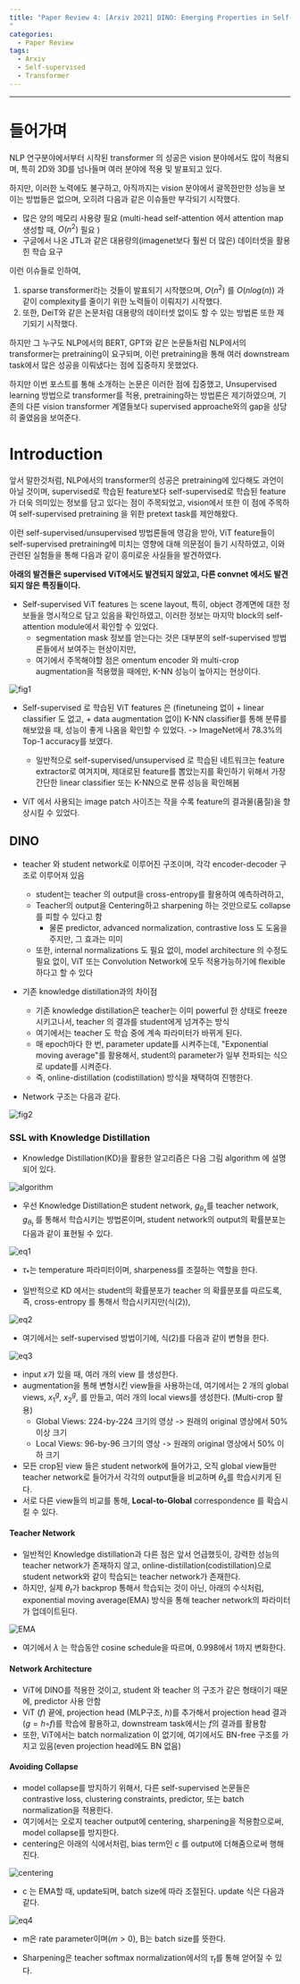 ```yaml
---
title: "Paper Review 4: [Arxiv 2021] DINO: Emerging Properties in Self-Supervised Vision Transformers
"
categories:
  - Paper Review
tags:
  - Arxiv
  - Self-supervised
  - Transformer
---
```



---

# 들어가며

NLP 연구분야에서부터 시작된 transformer 의 성공은 vision 분야에서도 많이 적용되며, 특히 2D와 3D를 넘나들며 여러 분야에 적용 및 발표되고 있다.

하지만, 이러한 노력에도 불구하고, 아직까지는 vision 분야에서 괄목한만한 성능을 보이는 방법들은 없으며, 오히려 다음과 같은 이슈들만 부각되기 시작했다.

- 많은 양의 메모리 사용량 필요 (multi-head self-attention 에서 attention map 생성할 때, $O(n^2)$ 필요 )
- 구글에서 나온 JTL과 같은 대용량의(imagenet보다 훨씬 더 많은) 데이터셋을 활용힌 학습 요구

이런 이슈들로 인하여,

1. sparse transformer라는 것들이 발표되기 시작했으며, $O(n^2)$ 를 $O(n log(n))$ 과 같이 complexity를 줄이기 위한 노력들이 이뤄지기 시작했다.
2. 또한, DeiT와 같은 논문처럼 대용량의 데이터셋 없이도 할 수 있는 방법론 또한 제기되기 시작했다.

하지만 그 누구도 NLP에서의 BERT, GPT와 같은 논문들처럼 NLP에서의 transformer는 pretraining이 요구되며, 이런 pretraining을 통해 여러 downstream task에서 많은 성공을 이뤄냈다는 점에 집중하지 못했었다.

하지만 이번 포스트를 통해 소개하는 논문은 이러한 점에 집중했고, Unsupervised learning 방법으로 transformer를 적용, pretraining하는 방법론은 제기하였으며, 기존의 다른 vision transformer 계열들보다 supervised approache와의 gap을 상당히 줄였음을 보여준다.

</n>

# Introduction

앞서 말한것처럼, NLP에서의 transformer의 성공은 pretraining에 있다해도 과언이 아닐 것이며, supervised로 학습된 feature보다 self-supervised로 학습된 feature가 더욱 의미있는 정보를 담고 있다는 점이 주목되었고, vision에서 또한 이 점에 주목하여 self-supervised pretraining 을 위한 pretext task를 제안해왔다.

이런 self-supervised/unsupervised 방법론들에 영감을 받아, ViT feature들이 self-supervised pretraining에 미치는 영향에 대해 의문점이 들기 시작하였고, 이와 관련된 실험들을 통해 다음과 같이 흥미로운 사실들을 발견하였다.

**아래의 발견들은 supervised ViT에서도 발견되지 않았고, 다른 convnet 에서도 발견되지 않은 특징들이다.**

- Self-supervised ViT features 는 scene layout, 특히, object 경계면에 대한 정보들을 명시적으로 담고 있음을 확인하였고, 이러한 정보는 마지막 block의 self-attention module에서 확인할 수 있었다.
  - segmentation mask 정보를 얻는다는 것은 대부분의 self-supervised 방법론들에서 보여주는 현상이지만,
  - 여기에서 주목해야할 점은 omentum encoder 와 multi-crop augmentation을 적용했을 때에만, K-NN 성능이 높아지는 현상이다.

![fig1](/assets/images/2021-05-11-DINOselftransformer-Arxiv21/fig1.png)

- Self-supervised 로 학습된 ViT features 은 (finetuneing 없이 + linear classifier 도 없고, + data augmentation 없이) K-NN classifier를 통해 분류를 해보았을 때, 성능이 좋게 나옴을 확인할 수 있었다. -> ImageNet에서 78.3%의 Top-1 accuracy를 보였다.
  - 일반적으로 self-supervised/unsupervised 로 학습된 네트워크는 feature extractor로 여겨지며, 제대로된 feature를 뽑았는지를 확인하기 위해서 가장 간단한 linear classifier 또는 K-NN으로 분류 성능을 확인해봄

- ViT 에서 사용되는 image patch 사이즈는 작을 수록 feature의 결과물(품질)을 향상시킬 수 있었다.

## DINO

- teacher 와 student network로 이루어진 구조이며, 각각 encoder-decoder 구조로 이루어져 있음
  - student는 teacher 의 output을 cross-entropy를 활용하여 예측하려하고,
  - Teacher의 output을 Centering하고 sharpening 하는 것만으로도 collapse를 피할 수 있다고 함
    - 물론 predictor, advanced normalization, contrastive loss 도 도움을 주지만, 그 효과는 미미
  - 또한, internal normalizations 도 필요 없이, model architecture 의 수정도 필요 없이, ViT 또는 Convolution Network에 모두 적용가능하기에 flexible하다고 할 수 있다

- 기존 knowledge distillation과의 차이점
  - 기존 knowledge distillation은 teacher는 이미 powerful 한 상태로 freeze 시키고나서, teacher 의 결과를 student에게 넘겨주는 방식
  - 여기에서는 teacher 도 학습 중에 계속 파라미터가 바뀌게 된다.
  - 매 epoch마다 한 번, parameter update를 시켜주는데, "Exponential moving average"를 활용해서, student의 parameter가 일부 전파되는 식으로 update를 시켜준다.
  - 즉, online-distillation (codistillation) 방식을 채택하여 진행한다.

- Network 구조는 다음과 같다.

![fig2](/assets/images/2021-05-11-DINOselftransformer-Arxiv21/fig2.png)

### SSL with Knowledge Distillation

- Knowledge Distillation(KD)을 활용한 알고리즘은 다음 그림 algorithm 에 설명되어 있다.

![algorithm](/assets/images/2021-05-11-DINOselftransformer-Arxiv21/algo1.png)

- 우선 Knowledge Distillation은 student network, $g_{\theta_s}$를 teacher network, $g_{\theta_t}$ 를 통해서 학습시키는 방법론이며, student network의 output의 확률분포는 다음과 같이 표현될 수 있다.

![eq1](/assets/images/2021-05-11-DINOselftransformer-Arxiv21/eq1.png)

- $\tau_*$는 temperature 파라미터이며, sharpeness를 조절하는 역할을 한다.

- 일반적으로 KD 에서는 student의 확률분포가 teacher 의 확률분포를 따르도록, 즉, cross-entropy 를 통해서 학습시키지만(식(2)),

![eq2](/assets/images/2021-05-11-DINOselftransformer-Arxiv21/eq2.png)

- 여기에서는 self-supervised 방법이기에, 식(2)를 다음과 같이 변형을 한다.

![eq3](/assets/images/2021-05-11-DINOselftransformer-Arxiv21/eq3.png)

- input $x$가 있을 때, 여러 개의 view 를 생성한다.
- augmentation을 통해 변형시킨 view들을 사용하는데, 여기에서는 2 개의 global views, $x^g_1$, $x^g_2$, 를 만들고, 여러 개의 local views를 생성한다. (Multi-crop 활용)
  - Global Views: 224-by-224 크기의 영상 -> 원래의 original 영상에서 50% 이상 크기
  - Local Views: 96-by-96 크기의 영상 -> 원래의 original 영상에서 50% 이하 크기
- 모든 crop된 view 들은 student network에 들어가고, 오직 global view들만 teacher network로 들어가서 각각의 output들을 비교하며 $\theta_s$를 학습시키게 된다.
- 서로 다른 view들의 비교를 통해, **Local-to-Global** correspondence 를 확습시킬 수 있다.

#### **Teacher Network**

- 일반적인 Knowledge distillation과 다른 점은 앞서 언급했듯이, 강력한 성능의 teacher network가 존재하지 않고, online-distillation(codistillation)으로 student network와 같이 학습되는 teacher network가 존재한다.
- 하지만, 실제 $\theta_t$가 backprop 통해서 학습되는 것이 아닌, 아래의 수식처럼, exponential moving average(EMA) 방식을 통해 teacher network의 파라미터가 업데이트된다.

![EMA](/assets/images/2021-05-11-DINOselftransformer-Arxiv21/EMA.png)

- 여기에서 $\lambda$ 는 학습동안 cosine schedule을 따르며, 0.998에서 1까지 변화한다.

#### **Network Architecture**

- ViT에 DINO를 적용한 것이고, student 와 teacher 의 구조가 같은 형태이기 때문에, predictor 사용 안함
- ViT ($f$) 끝에, projection head (MLP구조, $h$)를 추가해서 projection head 결과($g=h◦f$)를 학습에 활용하고, downstream task에서는 $f$의 결과를 활용함
- 또한, ViT에서는 batch normalization 이 없기에, 여기에서도 BN-free 구조를 가지고 있음(even projection head에도 BN 없음)

#### **Avoiding Collapse**

- model collapse를 방지하기 위해서, 다른 self-supervised 논문들은 contrastive loss, clustering constraints, predictor, 또는 batch normalization을 적용한다.
- 여기에서는 오로지 teacher output에 centering, sharpening을 적용함으로써, model collapse를 방지한다.
- centering은 아래의 식에서처럼, bias term인 c 를 output에 더해줌으로써 행해진다.

![centering](/assets/images/2021-05-11-DINOselftransformer-Arxiv21/centering.png)

- c 는 EMA할 때, update되며, batch size에 따라 조절된다. update 식은 다음과 같다.

![eq4](/assets/images/2021-05-11-DINOselftransformer-Arxiv21/eq4.png)

- m은 rate parameter이며($m>0$), B는 batch size를 뜻한다.

- Sharpening은 teacher softmax normalization에서의 $\tau_t$를 통해 얻어질 수 있다.
